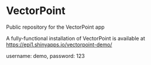 # VectorPoint
Public repository for the VectorPoint app

A fully-functional installation of VectorPoint is available at https://epi1.shinyapps.io/vectorpoint-demo/

username: demo, password: 123
